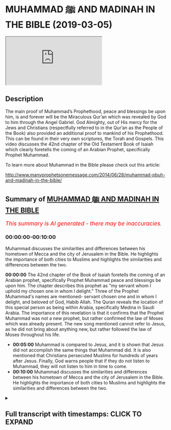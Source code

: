 # MUHAMMAD ﷺ AND MADINAH IN THE BIBLE (2019-03-05)

<iframe loading='lazy' allow='autoplay' src='https://www.youtube.com/embed/hpny44O0eEQ'></iframe>

## Description

The main proof of Muhammad’s Prophethood, peace and blessings be upon him, is and forever will be the Miraculous Qur’an which was revealed by God to him through the Angel Gabriel. God Almighty, out of His mercy for the Jews and Christians (respectfully referred to in the Qur’an as the People of the Book) also provided an additional proof to mankind of his Prophethood. This can be found in their very own scriptures, the Torah and Gospels. This video discusses the 42nd chapter of the Old Testament Book of Isaiah which clearly foretells the coming of an Arabian Prophet, specifically Prophet Muhammad.

To learn more about Muhammad in the Bible please check out this article:

<http://www.manyprophetsonemessage.com/2014/06/28/muhammad-pbuh-and-madinah-in-the-bible/>

## Summary of [MUHAMMAD ﷺ AND MADINAH IN THE BIBLE](https://www.youtube.com/watch?v=hpny44O0eEQ)

*<span style="color:red; font-size:125%">This summary is AI generated - there may be inaccuracies</span>. [](/)*

### <a onclick="modifyYTiframeseektime('0')">00:00:00-00:10:00</a>

 Muhammad discusses the similarities and differences between his hometown of Mecca and the city of Jerusalem in the Bible. He highlights the importance of both cities to Muslims and highlights the similarities and differences between the two.

**<a onclick="modifyYTiframeseektime('0')">00:00:00</a>** The 42nd chapter of the Book of Isaiah foretells the coming of an Arabian prophet, specifically Prophet Muhammad peace and blessings be upon him. The chapter describes this prophet as "my servant whom I uphold my chosen one in whom I delight." Three of the Prophet Muhammad's names are mentioned- servant chosen one and in whom I delight, and beloved of God, Habib Allah. The Quran reveals the location of this special person as being within Arabia, specifically Medina in Saudi Arabia. The importance of this revelation is that it confirms that the Prophet Muhammad was not a new prophet, but rather confirmed the law of Moses which was already present. The new song mentioned cannot refer to Jesus, as he did not bring about anything new, but rather followed the law of Moses throughout his life.

* **<a onclick="modifyYTiframeseektime('300')">00:05:00</a>**  Muhammad is compared to Jesus, and it is shown that Jesus did not accomplish the same things that Muhammad did. It is also mentioned that Christians persecuted Muslims for hundreds of years after Jesus. Finally, God warns people that if they do not listen to Muhammad, they will not listen to him in time to come.
* **<a onclick="modifyYTiframeseektime('600')">00:10:00</a>**  Muhammad discusses the similarities and differences between his hometown of Mecca and the city of Jerusalem in the Bible. He highlights the importance of both cities to Muslims and highlights the similarities and differences between the two.

<details><summary><h2>Full transcript with timestamps: CLICK TO EXPAND</h2></summary>

<a onclick="modifyYTiframeseektime('5')">0:00:05</a> the 42nd chapter of the book of ice  
<a onclick="modifyYTiframeseektime('9')">0:00:09</a> clearly foretells the coming of an  
<a onclick="modifyYTiframeseektime('11')">0:00:11</a> Arabian prophet specifically Prophet  
<a onclick="modifyYTiframeseektime('14')">0:00:14</a> Muhammad peace and blessings be upon him  
<a onclick="modifyYTiframeseektime('16')">0:00:16</a> I say it describes itself as a prophecy  
<a onclick="modifyYTiframeseektime('19')">0:00:19</a> about the future God states that the  
<a onclick="modifyYTiframeseektime('22')">0:00:22</a> former things have taken place and new  
<a onclick="modifyYTiframeseektime('24')">0:00:24</a> things I declare God starts the chapter  
<a onclick="modifyYTiframeseektime('27')">0:00:27</a> by drawing our attention to a very  
<a onclick="modifyYTiframeseektime('29')">0:00:29</a> special person that he was send he  
<a onclick="modifyYTiframeseektime('31')">0:00:31</a> describes this person as my servant whom  
<a onclick="modifyYTiframeseektime('34')">0:00:34</a> I uphold my chosen one in whom I delight  
<a onclick="modifyYTiframeseektime('38')">0:00:38</a> at least three of the names of the  
<a onclick="modifyYTiframeseektime('41')">0:00:41</a> Prophet Muhammad I mentioned servant  
<a onclick="modifyYTiframeseektime('43')">0:00:43</a> chosen one and in whom I delight I say  
<a onclick="modifyYTiframeseektime('49')">0:00:49</a> it is originally written in Hebrew  
<a onclick="modifyYTiframeseektime('51')">0:00:51</a> Arabic and Hebrew sure a lot of common  
<a onclick="modifyYTiframeseektime('53')">0:00:53</a> words because they are both Semitic  
<a onclick="modifyYTiframeseektime('55')">0:00:55</a> languages I say it uses the Hebrew word  
<a onclick="modifyYTiframeseektime('58')">0:00:58</a> Abed for servant the Arabic word for  
<a onclick="modifyYTiframeseektime('62')">0:01:02</a> servant is Abaddon Prophet Muhammad is  
<a onclick="modifyYTiframeseektime('64')">0:01:04</a> known as God's servant in Arabic  
<a onclick="modifyYTiframeseektime('67')">0:01:07</a> Abdullah chosen one is Mustafa in Arabic  
<a onclick="modifyYTiframeseektime('72')">0:01:12</a> this is another of the names of the  
<a onclick="modifyYTiframeseektime('74')">0:01:14</a> Prophet Muhammad the one in whom God  
<a onclick="modifyYTiframeseektime('76')">0:01:16</a> delights in shows that this person is  
<a onclick="modifyYTiframeseektime('79')">0:01:19</a> beloved to God Habib Allah in Arabic  
<a onclick="modifyYTiframeseektime('82')">0:01:22</a> which means beloved of God also happens  
<a onclick="modifyYTiframeseektime('85')">0:01:25</a> to be one of the Prophet Mohammad's  
<a onclick="modifyYTiframeseektime('87')">0:01:27</a> names  
<a onclick="modifyYTiframeseektime('90')">0:01:30</a> and I say God also reveals the location  
<a onclick="modifyYTiframeseektime('93')">0:01:33</a> of this special person he states let the  
<a onclick="modifyYTiframeseektime('96')">0:01:36</a> wilderness and it's towns raise their  
<a onclick="modifyYTiframeseektime('98')">0:01:38</a> voices let the settlements where kadar  
<a onclick="modifyYTiframeseektime('101')">0:01:41</a> lives rejoice out of all the nations on  
<a onclick="modifyYTiframeseektime('105')">0:01:45</a> earth that God inspired Isaiah to  
<a onclick="modifyYTiframeseektime('107')">0:01:47</a> mention he chose to highlight Kedar  
<a onclick="modifyYTiframeseektime('110')">0:01:50</a> location so we should pay special  
<a onclick="modifyYTiframeseektime('112')">0:01:52</a> attention throughout the Bible ke Dodd  
<a onclick="modifyYTiframeseektime('116')">0:01:56</a> and his sons are linked to Arabia for  
<a onclick="modifyYTiframeseektime('118')">0:01:58</a> example The Book of Ezekiel tells us  
<a onclick="modifyYTiframeseektime('120')">0:02:00</a> that Arabia and all the princes of Kedar  
<a onclick="modifyYTiframeseektime('124')">0:02:04</a> were your favorite dealers and lambs  
<a onclick="modifyYTiframeseektime('126')">0:02:06</a> Rams and goats in these they did  
<a onclick="modifyYTiframeseektime('129')">0:02:09</a> business with you  
<a onclick="modifyYTiframeseektime('134')">0:02:14</a> and I say a God goes on to narrow the  
<a onclick="modifyYTiframeseektime('137')">0:02:17</a> location down further to a specific city  
<a onclick="modifyYTiframeseektime('140')">0:02:20</a> within Arabia  
<a onclick="modifyYTiframeseektime('141')">0:02:21</a> he states that the people of Silla  
<a onclick="modifyYTiframeseektime('144')">0:02:24</a> should sing for joy let them shout from  
<a onclick="modifyYTiframeseektime('147')">0:02:27</a> the mountaintops the place Allah  
<a onclick="modifyYTiframeseektime('149')">0:02:29</a> pinpoints the exact location in Arabia  
<a onclick="modifyYTiframeseektime('152')">0:02:32</a> the place being spoken of is the city of  
<a onclick="modifyYTiframeseektime('155')">0:02:35</a> Medina in Saudi Arabia because Salah is  
<a onclick="modifyYTiframeseektime('158')">0:02:38</a> the name of a famous mountain in Medina  
<a onclick="modifyYTiframeseektime('163')">0:02:43</a> Medina was the city of the Prophet  
<a onclick="modifyYTiframeseektime('166')">0:02:46</a> Mohammed  
<a onclick="modifyYTiframeseektime('166')">0:02:46</a> an important point worth mentioning is  
<a onclick="modifyYTiframeseektime('169')">0:02:49</a> that historically we know there was a  
<a onclick="modifyYTiframeseektime('171')">0:02:51</a> presence of various Jewish tribes in  
<a onclick="modifyYTiframeseektime('174')">0:02:54</a> Medina before the advent of the Prophet  
<a onclick="modifyYTiframeseektime('176')">0:02:56</a> Muhammad both Jewish historians and  
<a onclick="modifyYTiframeseektime('179')">0:02:59</a> Islamic history records this fact the  
<a onclick="modifyYTiframeseektime('182')">0:03:02</a> question then arises why were the  
<a onclick="modifyYTiframeseektime('184')">0:03:04</a> numerous Jewish tribes within Medina the  
<a onclick="modifyYTiframeseektime('188')">0:03:08</a> answer is that the Leonard Jews were  
<a onclick="modifyYTiframeseektime('190')">0:03:10</a> aware of this prophecy in Isaiah and  
<a onclick="modifyYTiframeseektime('192')">0:03:12</a> were anxiously awaiting the coming of a  
<a onclick="modifyYTiframeseektime('196')">0:03:16</a> new prophet Islamic history records the  
<a onclick="modifyYTiframeseektime('199')">0:03:19</a> fact that whenever a dispute arose  
<a onclick="modifyYTiframeseektime('201')">0:03:21</a> between the Jews and the Arabs in Medina  
<a onclick="modifyYTiframeseektime('204')">0:03:24</a> the Jews used to taunt their pagan Arab  
<a onclick="modifyYTiframeseektime('207')">0:03:27</a> neighbors by saying when our prophet  
<a onclick="modifyYTiframeseektime('210')">0:03:30</a> arrives we shall obliterate you the  
<a onclick="modifyYTiframeseektime('214')">0:03:34</a> Quran also affirms this God says is it  
<a onclick="modifyYTiframeseektime('218')">0:03:38</a> not a sign to them that the learned men  
<a onclick="modifyYTiframeseektime('220')">0:03:40</a> of the children of Israel knew it as  
<a onclick="modifyYTiframeseektime('222')">0:03:42</a> true  
<a onclick="modifyYTiframeseektime('227')">0:03:47</a> in i say 'god informs us that the  
<a onclick="modifyYTiframeseektime('230')">0:03:50</a> special person will bring something new  
<a onclick="modifyYTiframeseektime('232')">0:03:52</a> mankind is told that we will sing to the  
<a onclick="modifyYTiframeseektime('235')">0:03:55</a> Lord a new song his praise from the ends  
<a onclick="modifyYTiframeseektime('238')">0:03:58</a> of the earth the statement a new song  
<a onclick="modifyYTiframeseektime('240')">0:04:00</a> means a new law a new way of worship  
<a onclick="modifyYTiframeseektime('243')">0:04:03</a> this is exactly what Islam represents  
<a onclick="modifyYTiframeseektime('246')">0:04:06</a> the emphasis on the new song here is  
<a onclick="modifyYTiframeseektime('249')">0:04:09</a> singing the praise of God all over the  
<a onclick="modifyYTiframeseektime('251')">0:04:11</a> earth the Quran opens with the statement  
<a onclick="modifyYTiframeseektime('253')">0:04:13</a> praise be to God Lord of the Worlds and  
<a onclick="modifyYTiframeseektime('256')">0:04:16</a> is recited by Muslims all over the world  
<a onclick="modifyYTiframeseektime('259')">0:04:19</a> during prayers every day the new song  
<a onclick="modifyYTiframeseektime('262')">0:04:22</a> cannot refer to Jesus because he did not  
<a onclick="modifyYTiframeseektime('266')">0:04:26</a> bring about anything new rather he  
<a onclick="modifyYTiframeseektime('268')">0:04:28</a> confirmed the law of Moses that was  
<a onclick="modifyYTiframeseektime('270')">0:04:30</a> already there in the Gospel of Matthew  
<a onclick="modifyYTiframeseektime('272')">0:04:32</a> Jesus said think not I am come to  
<a onclick="modifyYTiframeseektime('274')">0:04:34</a> destroy the law or the prophets I am not  
<a onclick="modifyYTiframeseektime('277')">0:04:37</a> come to destroy but fulfil Jesus obeyed  
<a onclick="modifyYTiframeseektime('281')">0:04:41</a> and followed the law of Moses throughout  
<a onclick="modifyYTiframeseektime('283')">0:04:43</a> his life Jesus didn't sing a new song he  
<a onclick="modifyYTiframeseektime('286')">0:04:46</a> sang the same song of Moses the Torah  
<a onclick="modifyYTiframeseektime('289')">0:04:49</a> moreover the disciples of Jesus also  
<a onclick="modifyYTiframeseektime('291')">0:04:51</a> follow the law of Moses even after Jesus  
<a onclick="modifyYTiframeseektime('294')">0:04:54</a> departed in the book of Acts we are told  
<a onclick="modifyYTiframeseektime('296')">0:04:56</a> that the disciples look to the Torah for  
<a onclick="modifyYTiframeseektime('298')">0:04:58</a> guidance  
<a onclick="modifyYTiframeseektime('299')">0:04:59</a> for the law of Moses has been preached  
<a onclick="modifyYTiframeseektime('301')">0:05:01</a> in every city from the earliest times  
<a onclick="modifyYTiframeseektime('307')">0:05:07</a> in i say 'god emphasizes the universal  
<a onclick="modifyYTiframeseektime('311')">0:05:11</a> mission of the coming person by  
<a onclick="modifyYTiframeseektime('313')">0:05:13</a> mentioning that he will be made a  
<a onclick="modifyYTiframeseektime('315')">0:05:15</a> covenant all the people and a light for  
<a onclick="modifyYTiframeseektime('318')">0:05:18</a> the Gentiles Gentiles means non-jews the  
<a onclick="modifyYTiframeseektime('322')">0:05:22</a> Quran confirms the Prophet Muhammad  
<a onclick="modifyYTiframeseektime('324')">0:05:24</a> peace be upon him was sent to the whole  
<a onclick="modifyYTiframeseektime('326')">0:05:26</a> of mankind Jews and Gentiles alike in  
<a onclick="modifyYTiframeseektime('329')">0:05:29</a> the Quran God tells us we have sent you  
<a onclick="modifyYTiframeseektime('332')">0:05:32</a> a prophet as a bearer of glad tidings  
<a onclick="modifyYTiframeseektime('334')">0:05:34</a> and a Warner for the whole of mankind  
<a onclick="modifyYTiframeseektime('337')">0:05:37</a> but most people have no knowledge the  
<a onclick="modifyYTiframeseektime('340')">0:05:40</a> verse in Isaiah can not apply to Jesus  
<a onclick="modifyYTiframeseektime('343')">0:05:43</a> because in the Gospel of Matthew Jesus  
<a onclick="modifyYTiframeseektime('345')">0:05:45</a> said I was sent only to the lost sheep  
<a onclick="modifyYTiframeseektime('348')">0:05:48</a> of Israel and I say a God further states  
<a onclick="modifyYTiframeseektime('351')">0:05:51</a> that he will lead the blind byways they  
<a onclick="modifyYTiframeseektime('353')">0:05:53</a> have not known along unfamiliar paths I  
<a onclick="modifyYTiframeseektime('356')">0:05:56</a> will guide them the pagan Arabs at the  
<a onclick="modifyYTiframeseektime('359')">0:05:59</a> time of the Prophet Mohammed fit this  
<a onclick="modifyYTiframeseektime('360')">0:06:00</a> description perfectly because they had  
<a onclick="modifyYTiframeseektime('363')">0:06:03</a> not been sent a messenger prior to  
<a onclick="modifyYTiframeseektime('365')">0:06:05</a> Muhammad the Quran bears witness to this  
<a onclick="modifyYTiframeseektime('367')">0:06:07</a> God states that Muhammad was sent to  
<a onclick="modifyYTiframeseektime('370')">0:06:10</a> Warner people to whom no Warner has come  
<a onclick="modifyYTiframeseektime('372')">0:06:12</a> before the verson I say cannot apply to  
<a onclick="modifyYTiframeseektime('376')">0:06:16</a> Jesus because his people the Israelites  
<a onclick="modifyYTiframeseektime('379')">0:06:19</a> had already received a multitude of  
<a onclick="modifyYTiframeseektime('381')">0:06:21</a> prophets from God in Isaiah God  
<a onclick="modifyYTiframeseektime('385')">0:06:25</a> emphasizes that this special person will  
<a onclick="modifyYTiframeseektime('387')">0:06:27</a> be sent to those who trust in idols who  
<a onclick="modifyYTiframeseektime('391')">0:06:31</a> say to images you are our gods the whole  
<a onclick="modifyYTiframeseektime('395')">0:06:35</a> of Arabia at the start of Muhammad's  
<a onclick="modifyYTiframeseektime('397')">0:06:37</a> prophethood consisted of idol  
<a onclick="modifyYTiframeseektime('399')">0:06:39</a> worshippers again this cannot be a  
<a onclick="modifyYTiframeseektime('401')">0:06:41</a> reference to Jesus because his people  
<a onclick="modifyYTiframeseektime('403')">0:06:43</a> the Israelites were monotheists and not  
<a onclick="modifyYTiframeseektime('406')">0:06:46</a> Island worshipers  
<a onclick="modifyYTiframeseektime('408')">0:06:48</a> moreover Jesus explicitly told his  
<a onclick="modifyYTiframeseektime('412')">0:06:52</a> disciples to stay away from the  
<a onclick="modifyYTiframeseektime('414')">0:06:54</a> idol-worshipping Gentiles the exact  
<a onclick="modifyYTiframeseektime('416')">0:06:56</a> opposite of what God prophesized in  
<a onclick="modifyYTiframeseektime('419')">0:06:59</a> Isaiah the Gospel of Matthew tells us  
<a onclick="modifyYTiframeseektime('421')">0:07:01</a> that these twelve Jesus sent out with  
<a onclick="modifyYTiframeseektime('424')">0:07:04</a> the following instructions do not go  
<a onclick="modifyYTiframeseektime('426')">0:07:06</a> among the Gentiles  
<a onclick="modifyYTiframeseektime('429')">0:07:09</a> in Isaiah God states that this special  
<a onclick="modifyYTiframeseektime('431')">0:07:11</a> person will be a warrior and will go  
<a onclick="modifyYTiframeseektime('434')">0:07:14</a> forth as a mighty man he shall stir up  
<a onclick="modifyYTiframeseektime('437')">0:07:17</a> jealousy like a man of war he shall cry  
<a onclick="modifyYTiframeseektime('440')">0:07:20</a> yay roar he shall prevail against his  
<a onclick="modifyYTiframeseektime('443')">0:07:23</a> enemies throughout history God has dealt  
<a onclick="modifyYTiframeseektime('446')">0:07:26</a> sternly with those who are sent guidance  
<a onclick="modifyYTiframeseektime('448')">0:07:28</a> and persist in disbelief Prophet  
<a onclick="modifyYTiframeseektime('451')">0:07:31</a> Muhammad peace be upon him had to engage  
<a onclick="modifyYTiframeseektime('452')">0:07:32</a> in many battles with the  
<a onclick="modifyYTiframeseektime('455')">0:07:35</a> idol-worshipping enemies of God and  
<a onclick="modifyYTiframeseektime('456')">0:07:36</a> ultimately prevailed against them by  
<a onclick="modifyYTiframeseektime('459')">0:07:39</a> comparison Jesus did not triumph over  
<a onclick="modifyYTiframeseektime('462')">0:07:42</a> his enemies according to Christians he  
<a onclick="modifyYTiframeseektime('464')">0:07:44</a> was crucified by them moreover Jesus  
<a onclick="modifyYTiframeseektime('466')">0:07:46</a> wasn't interested in fighting he was not  
<a onclick="modifyYTiframeseektime('469')">0:07:49</a> a man of war he was a pacifist according  
<a onclick="modifyYTiframeseektime('472')">0:07:52</a> to the Bible he said such things as for  
<a onclick="modifyYTiframeseektime('475')">0:07:55</a> all who draw the sword will die by the  
<a onclick="modifyYTiframeseektime('477')">0:07:57</a> sword and my kingdom is not of this  
<a onclick="modifyYTiframeseektime('480')">0:08:00</a> world if my kingdom were of this world  
<a onclick="modifyYTiframeseektime('482')">0:08:02</a> then would my servants fight  
<a onclick="modifyYTiframeseektime('488')">0:08:08</a> in Isaiah God gives us a list of  
<a onclick="modifyYTiframeseektime('491')">0:08:11</a> momentous achievements for this special  
<a onclick="modifyYTiframeseektime('493')">0:08:13</a> person chief of these is that the idol  
<a onclick="modifyYTiframeseektime('496')">0:08:16</a> worshipers will be turned back in utter  
<a onclick="modifyYTiframeseektime('498')">0:08:18</a> shame not only did the Prophet Muhammad  
<a onclick="modifyYTiframeseektime('501')">0:08:21</a> conquer Mecca the pagan capital of  
<a onclick="modifyYTiframeseektime('503')">0:08:23</a> Arabia but by the end of his life in  
<a onclick="modifyYTiframeseektime('506')">0:08:26</a> just 23 short years of prophethood  
<a onclick="modifyYTiframeseektime('509')">0:08:29</a> Arabia had shunned idol worship and now  
<a onclick="modifyYTiframeseektime('512')">0:08:32</a> worshipped the one true God of Abraham  
<a onclick="modifyYTiframeseektime('515')">0:08:35</a> this cannot apply to Jesus as it was  
<a onclick="modifyYTiframeseektime('518')">0:08:38</a> Christians themselves who were  
<a onclick="modifyYTiframeseektime('520')">0:08:40</a> humiliated and greatly ashamed for  
<a onclick="modifyYTiframeseektime('523')">0:08:43</a> hundreds of years after Jesus they were  
<a onclick="modifyYTiframeseektime('525')">0:08:45</a> persecuted at the hands of the Roman  
<a onclick="modifyYTiframeseektime('527')">0:08:47</a> Empire who are Idol worshipers they  
<a onclick="modifyYTiframeseektime('530')">0:08:50</a> executed some of the Apostles of Jesus  
<a onclick="modifyYTiframeseektime('532')">0:08:52</a> such as Peter and Paul Christians were  
<a onclick="modifyYTiframeseektime('535')">0:08:55</a> tortured and even fed to the Lions  
<a onclick="modifyYTiframeseektime('538')">0:08:58</a> finally I say a closes with an  
<a onclick="modifyYTiframeseektime('541')">0:09:01</a> admonishment from God here you deaf look  
<a onclick="modifyYTiframeseektime('545')">0:09:05</a> you blind and see you have seen many  
<a onclick="modifyYTiframeseektime('548')">0:09:08</a> things but you pay no attention your  
<a onclick="modifyYTiframeseektime('551')">0:09:11</a> ears are open but you do not listen  
<a onclick="modifyYTiframeseektime('553')">0:09:13</a> which of you will listen to this or pay  
<a onclick="modifyYTiframeseektime('556')">0:09:16</a> close attention in time to come it seems  
<a onclick="modifyYTiframeseektime('559')">0:09:19</a> clear that a deaf and blind God is  
<a onclick="modifyYTiframeseektime('561')">0:09:21</a> talking about in this verse are those  
<a onclick="modifyYTiframeseektime('564')">0:09:24</a> who reject Prophet Muhammad peace be  
<a onclick="modifyYTiframeseektime('565')">0:09:25</a> upon him who among you will heed God by  
<a onclick="modifyYTiframeseektime('568')">0:09:28</a> acknowledging him who will listen and  
<a onclick="modifyYTiframeseektime('570')">0:09:30</a> pay close attention in time to come  
<a onclick="modifyYTiframeseektime('575')">0:09:35</a> levena at the neo-noir sona-nyl  
<a onclick="modifyYTiframeseektime('579')">0:09:39</a> me Olivia de Donohue Matt Dubin I will  
<a onclick="modifyYTiframeseektime('585')">0:09:45</a> feed them what you will  
<a onclick="modifyYTiframeseektime('587')">0:09:47</a> delia more wounded mouths  
<a onclick="modifyYTiframeseektime('600')">0:10:00</a> you  
</details>
